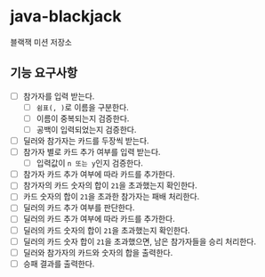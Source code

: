 # java-blackjack

블랙잭 미션 저장소

## 기능 요구사항

- [ ] 참가자를 입력 받는다.
  - [ ] `쉼표(, )`로 이름을 구분한다.
  - [ ] 이름이 중복되는지 검증한다.
  - [ ] 공백이 입력되었는지 검증한다.
- [ ] 딜러와 참가자는 카드를 두장씩 받는다.
- [ ] 참가자 별로 카드 추가 여부를 입력 받는다.
  - [ ] 입력값이 `n 또는 y`인지 검증한다.
- [ ] 참가자 카드 추가 여부에 따라 카드를 추가한다.
- [ ] 참가자의 카드 숫자의 합이 `21`을 초과했는지 확인한다.
- [ ] 카드 숫자의 합이 `21`을 초과한 참가자는 패배 처리한다.
- [ ] 딜러의 카드 추가 여부를 판단한다.
- [ ] 딜러의 카드 추가 여부에 따라 카드를 추가한다.
- [ ] 딜러의 카드 숫자의 합이 `21`을 초과했는지 확인한다.
- [ ] 딜러의 카드 숫자 합이 `21`을 초과했으면, 남은 참가자들을 승리 처리한다.
- [ ] 딜러와 참가자의 카드와 숫자의 합을 출력한다.
- [ ] 승패 결과를 출력한다.